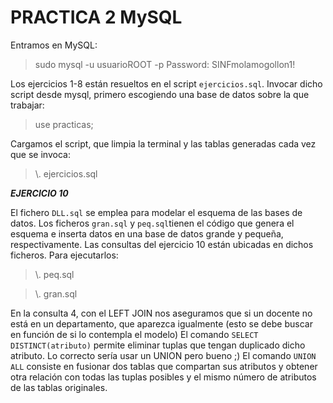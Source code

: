 # PRACTICA 2 MySQL

Entramos en MySQL:

> sudo mysql -u usuarioROOT -p
> Password: SINFmolamogollon1!

Los ejercicios 1-8 están resueltos en el script `ejercicios.sql`.
Invocar dicho script desde mysql, primero escogiendo una base de datos sobre la que trabajar:
> use practicas;

Cargamos el script, que limpia la terminal y las tablas generadas cada vez que se invoca:
> \\. ejercicios.sql

***EJERCICIO 10***

El fichero `DLL.sql` se emplea para modelar el esquema de las bases de datos.
Los ficheros `gran.sql` y `peq.sql`tienen el código que genera el esquema e inserta datos en una base de datos grande y pequeña, respectivamente.
Las consultas del ejercicio 10 están ubicadas en dichos ficheros. Para ejecutarlos:
> \\. peq.sql

> \\. gran.sql

En la consulta 4, con el LEFT JOIN nos aseguramos que si un docente no está en un departamento, que aparezca igualmente (esto se debe buscar en función de si lo contempla el modelo)
El comando `SELECT DISTINCT(atributo)` permite eliminar tuplas que tengan duplicado dicho atributo. Lo correcto sería usar un UNION pero bueno ;)
El comando `UNION ALL` consiste en fusionar dos tablas que compartan sus atributos y obtener otra relación con todas las tuplas posibles y el mismo número de atributos de las tablas originales.